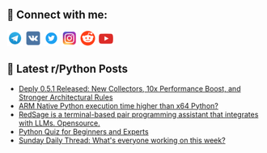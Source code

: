 ## 🔎 Connect with me:
[<img src="https://github.com/bullbesh/bullbesh/blob/main/images/Telegram.png" width="32" height="32" />](https://t.me/bullbesh)
[<img src="https://github.com/bullbesh/bullbesh/blob/main/images/VK.png" width="32" height="32" />](https://vk.com/bullbesh)
[<img src="https://github.com/bullbesh/bullbesh/blob/main/images/Twitter.png" width="32" height="32" />](https://twitter.com/bullbesh1)
[<img src="https://github.com/bullbesh/bullbesh/blob/main/images/Instagram.png" width="32" height="32" />](https://www.instagram.com/bullbesh)
[<img src="https://github.com/bullbesh/bullbesh/blob/main/images/Reddit.png" width="32" height="32" />](https://www.reddit.com/user/bullbesh)
[<img src="https://github.com/bullbesh/bullbesh/blob/main/images/YouTube.png" width="32" height="32" />](https://www.youtube.com/channel/UCtfjRs6uzgq5mfm8S06WTcg)

## 📕 Latest r/Python Posts
<!-- BLOG-POST-LIST:START -->
- [Deply 0.5.1 Released: New Collectors, 10x Performance Boost, and Stronger Architectural Rules](https://www.reddit.com/r/Python/comments/1h9qjjj/deply_051_released_new_collectors_10x_performance/)
- [ARM Native Python execution time higher than x64 Python?](https://www.reddit.com/r/Python/comments/1h9o1ed/arm_native_python_execution_time_higher_than_x64/)
- [RedSage is a terminal-based pair programming assistant that integrates with LLMs. Opensource.](https://www.reddit.com/r/Python/comments/1h9jd21/redsage_is_a_terminalbased_pair_programming/)
- [Python Quiz for Beginners and Experts](https://www.reddit.com/r/Python/comments/1h9fg6x/python_quiz_for_beginners_and_experts/)
- [Sunday Daily Thread: What&#39;s everyone working on this week?](https://www.reddit.com/r/Python/comments/1h95vc3/sunday_daily_thread_whats_everyone_working_on/)
<!-- BLOG-POST-LIST:END -->
